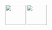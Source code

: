 <img src="https://photos.google.com/search/_tra_/photo/AF1QipOrx7z4EC7H2QVL9pkB_VrHTPYAGwXIaYjPqKnw" height="64px"/>

<img src="https://img.shields.io/badge/React-20232A?style=for-the-badge&logo=react&logoColor=61DAFB" height="64"/>
	



